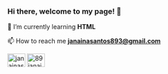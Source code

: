 ### Hi there, welcome to my page! 👋

🌱 I’m currently learning **HTML**

📫 How to reach me **janainasantos893@gmail.com**

<p align="left">
<a href="https://linkedin.com/in/janainasantos89" target="blank"><img align="center" src="https://cdn.jsdelivr.net/npm/simple-icons@3.0.1/icons/linkedin.svg" alt="janainasantos89" height="30" width="40" /></a>
<a href="https://instagram.com/89janaina" target="blank"><img align="center" src="https://cdn.jsdelivr.net/npm/simple-icons@3.0.1/icons/instagram.svg" alt="89janaina" height="30" width="40" /></a>
</p>


<!--
**89janaina/89janaina** is a ✨ _special_ ✨ repository because its `README.md` (this file) appears on your GitHub profile.

Here are some ideas to get you started:

- 🔭 I’m currently working on ...
- 🌱 I’m currently learning ...
- 👯 I’m looking to collaborate on ...
- 🤔 I’m looking for help with ...
- 💬 Ask me about ...
- 📫 How to reach me: ...
- 😄 Pronouns: ...
- ⚡ Fun fact: ...
-->
